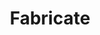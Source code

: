 ---
title: "Fabricate"
permalink: /spells/fabricate/
tags:
  - Spell
  - 4th Level
  - Transmutation
available_for:
  - Wizard
level: "4th Level"
school: "Transmutation"
range: "120 ft"
comp:
  - V
  - S
cast_time: "10 Minutes"
description: |
  You convert raw materials into products of the same material. For example, you can fabricate a wooden bridge from a clump of trees, a rope from a patch of hemp, and clothes from flax or wool.

  Choose raw materials that you can see within range. You can fabricate a Large or smaller object (contained within a 10-foot cube, or eight connected 5-foot cubes), given a sufficient quantity of raw material. If you are working with metal, stone, or another mineral substance, however, the fabricated object can be no larger than Medium (contained within a single 5-foot cube). The quality of objects made by the spell is commensurate with the quality of the raw materials.

  Creatures or magic items can't be created or transmuted by this spell. You also can't use it to create items that ordinarily require a high degree of craftsmanship, such as jewelry, weapons, glass, or armor, unless you have proficiency with the type of artisan's tools used to craft such objects.
excerpt: "You convert raw materials into products of the same material."
source: "Basic Rules"
---